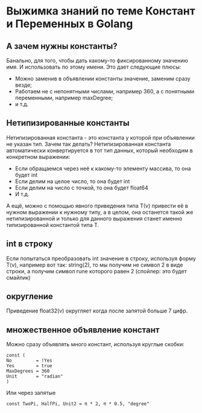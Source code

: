# Выжимка знаний по теме Констант и Переменных в Golang

## А зачем нужны константы?

  Банально, для того, чтобы дать какому-то фиксированному значению имя. И использовать по этому имени. Это дает следующие плюсы:

  - Можно заменив в объявлении константы значение, заменим сразу везде;
  - Работаем не с непонятными числами, например 360, а с понятными переменными, например maxDegree;
  - и т.д.

## Нетипизированные константы

  Нетипизированная константа - это константа у которой при объявлении не указан тип.
  Зачем так делать?
  Нетипизированная константа автоматически конвертируется в тот тип данных, который необходим в конкретном выражении:

  - Если обращаемся через неё к какому-то элементу массива, то она будет int
  - Если делим на целое число, то она будет int
  - Если делим на число с точкой, то она будет float64
  - И т.д.

  А ещё, можно с помощью явного приведения типа Т(v) привести её в нужном выражении к нужному типу, а в целом, она останется такой же нетипизированной и только для данного выражения станет именно типизированной константой типа T.

## int в строку

  Если попытаться преобразовать int значение в строку, используя форму T(v), например вот так: string(2), то мы получим не символ 2 в виде строки, а получим символ rune которого равен 2 (спойлер: это будет смайлик)

## округление

  Приведение float32(v) округляет когда после запятой больше 7 цифр.

## множественное объявление констант

  Можно сразу объявлять много констант, используя круглые скобки:

    const (
	No         = !Yes
	Yes        = true
	MaxDegrees = 360
	Unit       = "radian"
    )

  Или через запятые

    const TwoPi, HalfPi, Unit2 = π * 2, π * 0.5, "degree"